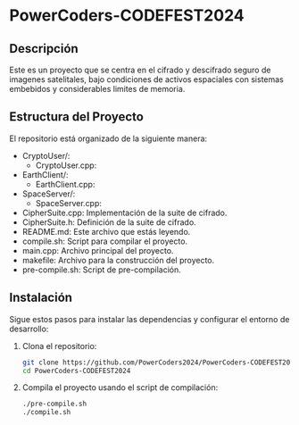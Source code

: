 # PowerCoders-CODEFEST2024

## Descripción
Este es un proyecto que se centra en el cifrado y descifrado seguro de imagenes satelitales, bajo condiciones de activos espaciales con sistemas embebidos y considerables limites de memoria.

## Estructura del Proyecto
El repositorio está organizado de la siguiente manera:
- CryptoUser/:
  - CryptoUser.cpp: 
- EarthClient/: 
  - EarthClient.cpp: 
- SpaceServer/: 
  - SpaceServer.cpp: 
- CipherSuite.cpp: Implementación de la suite de cifrado.
- CipherSuite.h: Definición de la suite de cifrado.
- README.md: Este archivo que estás leyendo.
- compile.sh: Script para compilar el proyecto.
- main.cpp: Archivo principal del proyecto.
- makefile: Archivo para la construcción del proyecto.
- pre-compile.sh: Script de pre-compilación.

## Instalación
Sigue estos pasos para instalar las dependencias y configurar el entorno de desarrollo:

1. Clona el repositorio:
   ```sh
   git clone https://github.com/PowerCoders2024/PowerCoders-CODEFEST2024.git
   cd PowerCoders-CODEFEST2024
   
2. Compila el proyecto usando el script de compilación:
   ```sh
   ./pre-compile.sh
   ./compile.sh

